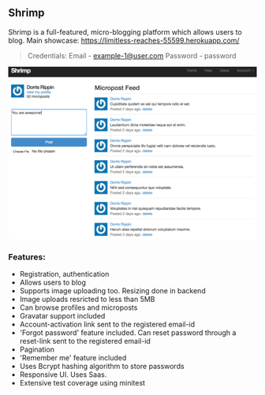 ## Shrimp

Shrimp is a full-featured, micro-blogging platform which allows users to blog.
Main showcase: https://limitless-reaches-55599.herokuapp.com/

> Credentials:
> Email    - example-1@user.com
> Password - password

![Cover Image](image.png)

### Features:

 - Registration, authentication
 - Allows users to blog
 - Supports image uploading too. Resizing done in backend
 - Image uploads resricted to less than 5MB
 - Can browse profiles and microposts
 - Gravatar support included
 - Account-activation link sent to the registered email-id
 - 'Forgot password' feature included. Can reset password through a reset-link sent to the registered email-id
 - Pagination
 - 'Remember me' feature included
 - Uses Bcrypt hashing algorithm to store passwords 
 - Responsive UI. Uses Saas.
 - Extensive test coverage using minitest





 
